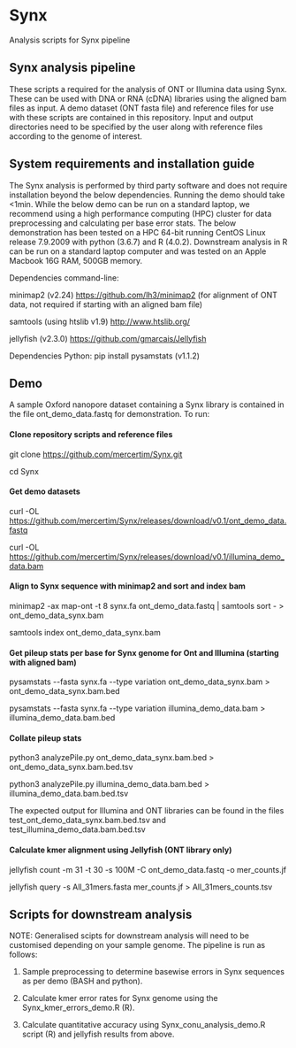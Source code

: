 # Synx
Analysis scripts for Synx pipeline

## Synx analysis pipeline
These scripts a required for the analysis of ONT or Illumina data using Synx. These can be used with DNA or RNA (cDNA) libraries using the aligned bam files as input. A demo dataset (ONT fasta file) and reference files for use with these scripts are contained in this repository. Input and output directories need to be specified by the user along with reference files according to the genome of interest.

## System requirements and installation guide
The Synx analysis is performed by third party software and does not require installation beyond the below dependencies. Running the demo should take <1min. While the below demo can be run on a standard laptop, we recommend using a high performance computing (HPC) cluster for data preprocessing and calculating per base error stats. The below demonstration has been tested on a HPC 64-bit running CentOS Linux release 7.9.2009 with python (3.6.7) and R (4.0.2). Downstream analysis in R can be run on a standard laptop computer and was tested on an Apple Macbook 16G RAM, 500GB memory.

Dependencies command-line:

minimap2 (v2.24) https://github.com/lh3/minimap2 (for alignment of ONT data, not required if starting with an aligned bam file)

samtools (using htslib v1.9) http://www.htslib.org/

jellyfish (v2.3.0) https://github.com/gmarcais/Jellyfish

Dependencies Python:
pip install pysamstats (v1.1.2)

## Demo
A sample Oxford nanopore dataset containing a Synx library is contained in the file ont_demo_data.fastq for demonstration. To run:

#### Clone repository scripts and reference files
git clone https://github.com/mercertim/Synx.git

cd Synx

#### Get demo datasets
curl -OL https://github.com/mercertim/Synx/releases/download/v0.1/ont_demo_data.fastq

curl -OL https://github.com/mercertim/Synx/releases/download/v0.1/illumina_demo_data.bam

#### Align to Synx sequence with minimap2 and sort and index bam
minimap2 -ax map-ont -t 8 synx.fa ont_demo_data.fastq | samtools sort - > ont_demo_data_synx.bam

samtools index ont_demo_data_synx.bam

#### Get pileup stats per base for Synx genome for Ont and Illumina (starting with aligned bam)
pysamstats --fasta synx.fa --type variation ont_demo_data_synx.bam > ont_demo_data_synx.bam.bed

pysamstats --fasta synx.fa --type variation illumina_demo_data.bam > illumina_demo_data.bam.bed
 
#### Collate pileup stats 
python3 analyzePile.py ont_demo_data_synx.bam.bed > ont_demo_data_synx.bam.bed.tsv

python3 analyzePile.py illumina_demo_data.bam.bed > illumina_demo_data.bam.bed.tsv

The expected output for Illumina and ONT libraries can be found in the files test_ont_demo_data_synx.bam.bed.tsv and test_illumina_demo_data.bam.bed.tsv

#### Calculate kmer alignment using Jellyfish (ONT library only)
jellyfish count -m 31 -t 30 -s 100M -C ont_demo_data.fastq -o mer_counts.jf

jellyfish query -s All_31mers.fasta mer_counts.jf > All_31mers_counts.tsv

## Scripts for downstream analysis
NOTE: Generalised scipts for downstream analysis will need to be customised depending on your sample genome. The pipeline is run as follows:

1. Sample preprocessing to determine basewise errors in Synx sequences as per demo (BASH and python).

2. Calculate kmer error rates for Synx genome using the Synx_kmer_errors_demo.R (R).

3. Calculate quantitative accuracy using Synx_conu_analysis_demo.R script (R) and jellyfish results from above.
